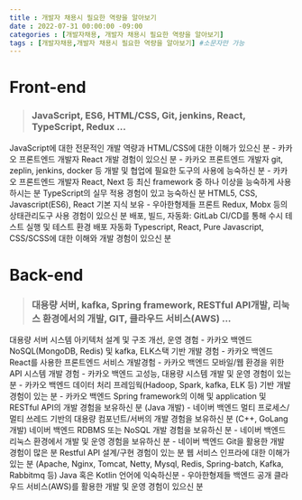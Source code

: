 ```yaml
---
title : 개발자 채용시 필요한 역량을 알아보기
date : 2022-07-31 00:00:00 -09:00
categories : [개발자채용, 개발자 채용시 필요한 역량을 알아보기]
tags : [개발자채용,개발자 채용시 필요한 역량을 알아보기] #소문자만 가능
---
```

# Front-end
> ### JavaScript, ES6, HTML/CSS, Git, jenkins, React, TypeScript, Redux ...


JavaScript에 대한 전문적인 개발 역량과 HTML/CSS에 대한 이해가 있으신 분 - 카카오 프론트엔드 개발자
React 개발 경험이 있으신 분 - 카카오 프론트엔드 개발자
git, zeplin, jenkins, docker 등 개발 및 협업에 필요한 도구의 사용에 능숙하신 분 - 카카오 프론트엔드 개발자
React, Next 등 최신 framework 중 하나 이상을 능숙하게 사용하시는 분
TypeScript의 실무 적용 경험이 있고 능숙하신 분
HTML5, CSS, Javascript(ES6), React 기본 지식 보유  - 우아한형제들 프론트
 Redux, Mobx 등의 상태관리도구 사용 경험이 있으신 분
배포, 빌드, 자동화: GitLab CI/CD를 통해 수시 테스트 실행 및 테스트 환경 배포 자동화
Typescript, React, Pure Javascript, CSS/SCSS에 대한 이해와 개발 경험이 있으신 분

# Back-end
> ### 대용량 서버, kafka, Spring framework, RESTful API개발, 리눅스 환경에서의 개발, GIT, 클라우드 서비스(AWS) ...


대용량 서버 시스템 아키텍처 설계 및 구조 개선, 운영 경험 - 카카오 백엔드
NoSQL(MongoDB, Redis) 및 kafka, ELK스택 기반 개발 경험 - 카카오 백엔드
React를 사용한 프론트엔드 서비스 개발경험 - 카카오 백엔드
모바일/웹 환경을 위한 API 시스템 개발 경험 - 카카오 백엔드
고성능, 대용량 시스템 개발 및 운영 경험이 있는 분 - 카카오 백엔드
데이터 처리 프레임웍(Hadoop, Spark, kafka, ELK 등) 기반 개발 경험이 있는 분 - 카카오 백엔드
Spring framework의 이해 및 application 및 RESTful API의 개발 경험을 보유하신 분 (Java 개발) - 네이버 백엔드
멀티 프로세스/멀티 쓰레드 기반의 대용량 컴포넌트/서버의 개발 경험을 보유하신 분 (C++, GoLang개발) 네이버 백엔드
RDBMS 또는 NoSQL 개발 경험을 보유하신 분 - 네이버 백엔드
리눅스 환경에서 개발 및 운영 경험을 보유하신 분 - 네이버 백엔드
 Git을 활용한 개발 경험이 많은 분
Restful API 설계/구현 경험이 있는 분
웹 서비스 인프라에 대한 이해가 있는 분
(Apache, Nginx, Tomcat, Netty, Mysql, Redis, Spring-batch, Kafka, Rabbitmq 등)
Java 혹은 Kotlin 언어에 익숙하신분  - 우아한형제들 백엔드
공개 클라우드 서비스(AWS)를 활용한 개발 및 운영 경험이 있으신 분
